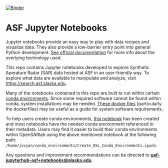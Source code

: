 [![Binder](https://mybinder.org/badge_logo.svg)](https://mybinder.org/v2/gh/misterskye/opensarlab-notebooks/binder_SARHazards_Lab_ExploreTimeSeries?filepath=SARHazards_Lab_ExploreTimeSeries.ipynb)


# ASF Jupyter Notebooks

Jupyter notebooks provide an easy way to play with data recipes and visualize data. They also provide a low-barrier entry point into general Python development. [See official documentation](https://jupyter.org/) for more info about the overlying technology used.

This repo contains Jupyter notebooks developed to explore Synthetic Aperature Radar (SAR) data hosted at ASF in an user-friendly way. To explore what data are available to manipulate and analyze, visit https://search.asf.alaska.edu.

Many of the notebooks contained in this repo are built to run within certain [conda environments](https://github.com/ASFOpenSARlab/opensarlab-envs). Since some required software cannot be found within conda, system installations may be needed. [These docker files](https://github.com/ASFOpenSARlab/opensarlab-docker) (particularly the dockerfiles) may be useful as a guide for system software requirements.

To help users create conda environments, [this notebook](https://github.com/ASFOpenSARlab/opensarlab-envs/blob/main/Create_OSL_Conda_Environments.ipynb) has been created and most notebooks have the needed conda environment referenced in their metadata. Users may find it easier to build their conda environments within OpenSARlab using the above mentioned notebook at the following path: `/home/jovyan/conda_environments/Create_OSL_Conda_Environments.ipynb`.

Any questions and improvement recommendations can be directed to **uaf-jupyterhub-asf+notebooks@alaska.edu**.
